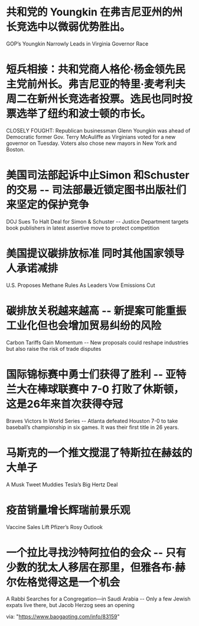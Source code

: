 [#]: subject: "华尔街日报简讯-2021-11-03"
[#]: via: "https://www.baogaoting.com/info/83159"
[#]: author: "https://www.baogaoting.com/info/83159"
[#]: collector: "guevaraya"
[#]: translator: "guevaraya "
[#]: reviewer: " "
[#]: publisher: " "
[#]: url: " "

# 共和党的 Youngkin 在弗吉尼亚州的州长竞选中以微弱优势胜出。
GOP’s Youngkin Narrowly Leads in Virginia Governor Race
# 短兵相接：共和党商人格伦·杨金领先民主党前州长。弗吉尼亚的特里·麦考利夫周二在新州长竞选者投票。选民也同时投票选举了纽约和波士顿的市长。
CLOSELY FOUGHT: Republican businessman Glenn Youngkin was ahead of Democratic former Gov. Terry McAuliffe as Virginians voted for a new governor on Tuesday. Voters also chose new mayors in New York and Boston.
# 美国司法部起诉中止Simon 和Schuster的交易 -- 司法部最近锁定图书出版社们来坚定的保护竞争
DOJ Sues To Halt Deal for Simon & Schuster -- Justice Department targets book publishers in latest assertive move to protect competition
# 美国提议碳排放标准 同时其他国家领导人承诺减排
U.S. Proposes Methane Rules As Leaders Vow Emissions Cut
# 碳排放关税越来越高 -- 新提案可能重振工业化但也会增加贸易纠纷的风险
Carbon Tariffs Gain Momentum --  New proposals could reshape industries but also raise the risk of trade disputes
# 国际锦标赛中勇士们获得了胜利 -- 亚特兰大在棒球联赛中 7-0 打败了休斯顿，这是26年来首次获得夺冠
Braves Victors In World Series -- Atlanta defeated Houston 7-0 to take baseball’s championship in six games. It was their first title in 26 years. 
# 马斯克的一个推文搅混了特斯拉在赫兹的大单子
A Musk Tweet Muddies Tesla’s Big Hertz Deal
# 疫苗销量增长辉瑞前景乐观
Vaccine Sales Lift Pfizer’s Rosy Outlook
# 一个拉比寻找沙特阿拉伯的会众 -- 只有少数的犹太人移居在那里，但雅各布·赫尔佐格觉得这是一个机会
A Rabbi Searches for a Congregation—in Saudi Arabia -- Only a few Jewish expats live there, but Jacob Herzog sees an opening



via: "https://www.baogaoting.com/info/83159"

